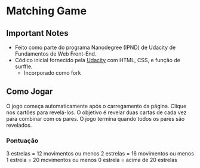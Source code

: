 # Matching Game
## Important Notes
* Feito como parte do programa Nanodegree (IPND) de Udacity de Fundamentos de Web Front-End.
* Códico inicial fornecido pela [Udacity](https://github.com/udacity/fend-project-memory-game) com HTML, CSS, e função de surffle.
    * Incorporado como fork

## Como Jogar
O jogo começa automaticamente após o carregamento da página. Clique nos cartões para revelá-los. O objetivo é revelar duas cartas de cada vez para combinar com os pares. O jogo termina quando todos os pares são revelados.

### Pontuação
3 estrelas = 12 movimentos ou menos 
2 estrelas = 16 movimentos ou menos 
1 estrela = 20 movimentos ou menos
0 estrela = acima de 20 estrelas
